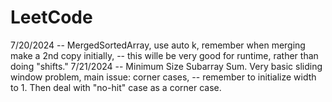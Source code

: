 # LeetCode
7/20/2024 -- MergedSortedArray, use auto k, remember when merging make a 2nd copy initially,
          -- this wille be very good for runtime, rather than doing "shifts."
7/21/2024 -- Minimum Size Subarray Sum. Very basic sliding window problem, main issue: corner cases,
          -- remember to initialize width to 1. Then deal with "no-hit" case as a corner case.
